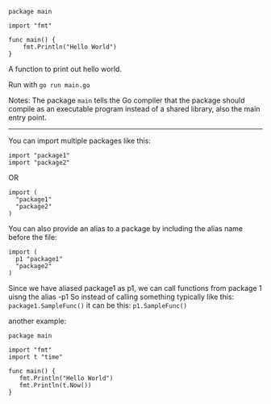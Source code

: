 ```
package main

import "fmt"

func main() {
	fmt.Println("Hello World")
}
```

A function to print out hello world.

Run with `go run main.go`

Notes:
The package `main` tells the Go compiler that the package should compile as an executable program instead of a shared library, also the main entry point.

----------------
You can import multiple packages like this:

```
import "package1"
import "package2"
```

OR

```
import (
  "package1"
  "package2"
)
```

You can also provide an alias to a package by including the alias name before the file:

```
import (
  p1 "package1"
  "package2"
)
```

Since we have aliased package1 as p1, we can call functions from package 1 uisng the alias -p1
So instead of calling something typically like this: `package1.SampleFunc()` it can be this: `p1.SampleFunc()`

another example:

```
package main

import "fmt"
import t "time"

func main() {
   fmt.Println("Hello World")
   fmt.Println(t.Now())
}
```
